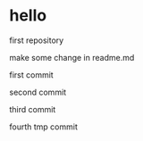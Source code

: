# hello
first repository

make some change in readme.md

first commit

second commit

third commit

fourth tmp commit
